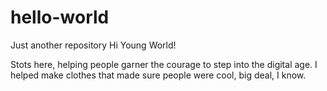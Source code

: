 # hello-world
Just another repository
Hi Young World!

Stots here, helping people garner the courage to step into the digital age.
I helped make clothes that made sure people were cool, big deal, I know.
